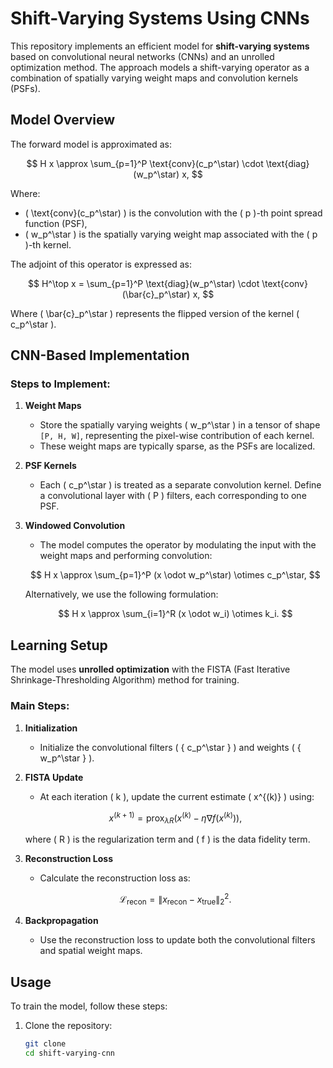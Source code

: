 # Shift-Varying Systems Using CNNs

This repository implements an efficient model for **shift-varying systems** based on convolutional neural networks (CNNs) and an unrolled optimization method. The approach models a shift-varying operator as a combination of spatially varying weight maps and convolution kernels (PSFs).

## Model Overview

The forward model is approximated as:

$$
H x \approx \sum_{p=1}^P \text{conv}(c_p^\star) \cdot \text{diag}(w_p^\star) x,
$$

Where:
- \( \text{conv}(c_p^\star) \) is the convolution with the \( p \)-th point spread function (PSF),
- \( w_p^\star \) is the spatially varying weight map associated with the \( p \)-th kernel.

The adjoint of this operator is expressed as:

$$
H^\top x = \sum_{p=1}^P \text{diag}(w_p^\star) \cdot \text{conv}(\bar{c}_p^\star) x,
$$

Where \( \bar{c}_p^\star \) represents the flipped version of the kernel \( c_p^\star \).

## CNN-Based Implementation

### Steps to Implement:

1. **Weight Maps**  
   - Store the spatially varying weights \( w_p^\star \) in a tensor of shape `[P, H, W]`, representing the pixel-wise contribution of each kernel.
   - These weight maps are typically sparse, as the PSFs are localized.

2. **PSF Kernels**  
   - Each \( c_p^\star \) is treated as a separate convolution kernel. Define a convolutional layer with \( P \) filters, each corresponding to one PSF.

3. **Windowed Convolution**  
   - The model computes the operator by modulating the input with the weight maps and performing convolution:
   
   $$
   H x \approx \sum_{p=1}^P (x \odot w_p^\star) \otimes c_p^\star,
   $$

   Alternatively, we use the following formulation:

   $$
   H x \approx \sum_{i=1}^R (x \odot w_i) \otimes k_i.
   $$

## Learning Setup

The model uses **unrolled optimization** with the FISTA (Fast Iterative Shrinkage-Thresholding Algorithm) method for training.

### Main Steps:

1. **Initialization**  
   - Initialize the convolutional filters \( \{ c_p^\star \} \) and weights \( \{ w_p^\star \} \).

2. **FISTA Update**  
   - At each iteration \( k \), update the current estimate \( x^{(k)} \) using:

   $$
   x^{(k+1)} = \text{prox}_{\lambda R}(x^{(k)} - \eta \nabla f(x^{(k)})),
   $$

   where \( R \) is the regularization term and \( f \) is the data fidelity term.

3. **Reconstruction Loss**  
   - Calculate the reconstruction loss as:

   $$
   \mathcal{L}_\text{recon} = \| x_\text{recon} - x_\text{true} \|_2^2.
   $$

4. **Backpropagation**  
   - Use the reconstruction loss to update both the convolutional filters and spatial weight maps.

## Usage

To train the model, follow these steps:

1. Clone the repository:

   ```bash
   git clone 
   cd shift-varying-cnn
   ```
